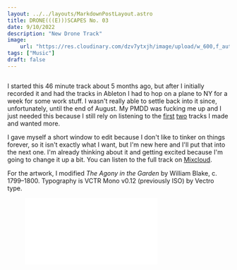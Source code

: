 ```yaml
---
layout: ../../layouts/MarkdownPostLayout.astro
title: DRONE(((E)))SCAPES No. 03
date: 9/10/2022
description: "New Drone Track"
image:
    url: "https://res.cloudinary.com/dzv7ytxjh/image/upload/w_600,f_auto,q_40/v1739406377/631ec7dc11a5acf44cc8f7b8_DRONE_E_SCAPES_03_ART_1_vwdosl.png"
tags: ["Music"]
draft: false
---
```


<img class="blog-post-image-lg" src="https://res.cloudinary.com/dzv7ytxjh/image/upload/f_auto,q_40/v1739406377/631ec7dc11a5acf44cc8f7b8_DRONE_E_SCAPES_03_ART_1_vwdosl.png" alt="">

I started this 46 minute track about 5 months ago, but after I initially recorded it and had the tracks in Ableton I had to hop on a plane to NY for a week for some work stuff. I wasn't really able to settle back into it since, unfortunately, until the end of August. My PMDD was fucking me up and I just needed this because I still rely on listening to the [first](https://www.mixcloud.com/aszaf/droneescapes/) [two](https://www.mixcloud.com/aszaf/droneescapes-no02/) tracks I made and wanted more. 

I gave myself a short window to edit because I don't like to tinker on things forever, so it isn't exactly what I want, but I'm new here and I'll put that into the next one. I'm already thinking about it and getting excited because I'm going to change it up a bit. You can listen to the full track on [Mixcloud](https://www.mixcloud.com/aszaf/droneescapes-no-03/).

For the artwork, I modified _The Agony in the Garden_ by William Blake, c. 1799–1800. Typography is VCTR Mono v0.12 (previously ISO) by Vectro type.


<figure id="" class="w-richtext-figure-type-video w-richtext-align-center" data-rt-type="video" data-rt-align="center" data-rt-max-width="" data-rt-max-height="8.625%" data-rt-dimensions="1280:120" data-page-url="https://www.mixcloud.com/aszaf/droneescapes-no-03/"><iframe allowfullscreen="true" frameborder="0" scrolling="no" src="//cdn.embedly.com/widgets/media.html?src=https%3A%2F%2Fwww.mixcloud.com%2Fwidget%2Fiframe%2F%3Ffeed%3Dhttps%253A%252F%252Fwww.mixcloud.com%252Faszaf%252Fdroneescapes-no-03%252F%26hide_cover%3D1&display_name=Mixcloud&url=https%3A%2F%2Fwww.mixcloud.com%2Faszaf%2Fdroneescapes-no-03%2F&key=c4e54deccf4d4ec997a64902e9a30300&type=text%2Fhtml&schema=mixcloud" title="Drone(((E)))Scapes No. 03"></iframe></figure>